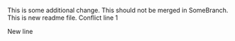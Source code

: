 This is some additional change. This should not be merged in SomeBranch. This is new readme file. Conflict line 1


New line
